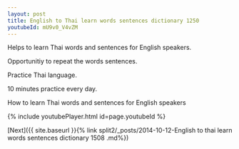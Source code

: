 ```yaml
---
layout: post
title: English to Thai learn words sentences dictionary 1250 
youtubeId: mU9v0_V4vZM
---
```

 
 
Helps to learn Thai words and sentences for English speakers.

Opportunitiy to repeat the words sentences. 

Practice Thai language. 
 
10 minutes practice every day. 
 
How to learn Thai words and sentences for English speakers 
 
{% include youtubePlayer.html id=page.youtubeId %}
 
 
[Next]({{ site.baseurl }}{% link  split2/_posts/2014-10-12-English to thai learn words sentences dictionary 1508 .md%})
 
